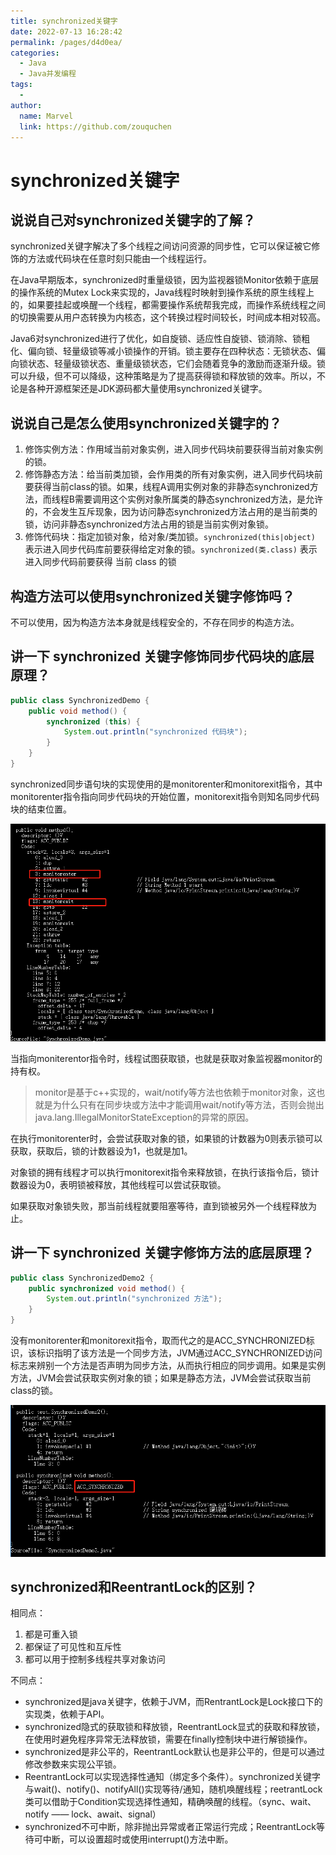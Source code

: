 ```yaml
---
title: synchronized关键字
date: 2022-07-13 16:28:42
permalink: /pages/d4d0ea/
categories:
  - Java
  - Java并发编程
tags:
  - 
author: 
  name: Marvel
  link: https://github.com/zouquchen
---
```

# synchronized关键字

## 说说自己对synchronized关键字的了解？

synchronized关键字解决了多个线程之间访问资源的同步性，它可以保证被它修饰的方法或代码块在任意时刻只能由一个线程运行。

在Java早期版本，synchronized时重量级锁，因为监视器锁Monitor依赖于底层的操作系统的Mutex Lock来实现的，Java线程时映射到操作系统的原生线程上的，如果要挂起或唤醒一个线程，都需要操作系统帮我完成，而操作系统线程之间的切换需要从用户态转换为内核态，这个转换过程时间较长，时间成本相对较高。

Java6对synchronized进行了优化，如自旋锁、适应性自旋锁、锁消除、锁粗化、偏向锁、轻量级锁等减小锁操作的开销。锁主要存在四种状态：无锁状态、偏向锁状态、轻量级锁状态、重量级锁状态，它们会随着竞争的激励而逐渐升级。锁可以升级，但不可以降级，这种策略是为了提高获得锁和释放锁的效率。所以，不论是各种开源框架还是JDK源码都大量使用synchronized关键字。

## 说说自己是怎么使用synchronized关键字的？

1. 修饰实例方法：作用域当前对象实例，进入同步代码块前要获得当前对象实例的锁。
2. 修饰静态方法：给当前类加锁，会作用类的所有对象实例，进入同步代码块前要获得当前class的锁。如果，线程A调用实例对象的非静态synchronized方法，而线程B需要调用这个实例对象所属类的静态synchronized方法，是允许的，不会发生互斥现象，因为访问静态synchronized方法占用的是当前类的锁，访问非静态synchronized方法占用的锁是当前实例对象锁。
3. 修饰代码块：指定加锁对象，给对象/类加锁。`synchronized(this|object)` 表示进入同步代码库前要获得给定对象的锁。`synchronized(类.class)` 表示进入同步代码前要获得 当前 class 的锁

## 构造方法可以使用synchronized关键字修饰吗？

不可以使用，因为构造方法本身就是线程安全的，不存在同步的构造方法。

## 讲一下 synchronized 关键字修饰同步代码块的底层原理？

```java
public class SynchronizedDemo {
    public void method() {
        synchronized (this) {
            System.out.println("synchronized 代码块");
        }
    }
}
```

synchronized同步语句块的实现使用的是monitorenter和monitorexit指令，其中monitorenter指令指向同步代码块的开始位置，monitorexit指令则知名同步代码块的结束位置。

![synchronized关键字原理](https://raw.githubusercontent.com/zouquchen/Images/main/imgs/synchronized%E5%85%B3%E9%94%AE%E5%AD%97%E5%8E%9F%E7%90%86.png)

当指向moniterentor指令时，线程试图获取锁，也就是获取对象监视器monitor的持有权。

> monitor是基于c++实现的，wait/notify等方法也依赖于monitor对象，这也就是为什么只有在同步块或方法中才能调用wait/notify等方法，否则会抛出java.lang.IllegalMonitorStateException的异常的原因。

在执行monitorenter时，会尝试获取对象的锁，如果锁的计数器为0则表示锁可以获取，获取后，锁的计数器设为1，也就是加1。

对象锁的拥有线程才可以执行monitorexit指令来释放锁，在执行该指令后，锁计数器设为0，表明锁被释放，其他线程可以尝试获取锁。

如果获取对象锁失败，那当前线程就要阻塞等待，直到锁被另外一个线程释放为止。

## 讲一下 synchronized 关键字修饰方法的底层原理？

```java
public class SynchronizedDemo2 {
    public synchronized void method() {
        System.out.println("synchronized 方法");
    }
}
```

没有monitorenter和monitorexit指令，取而代之的是ACC_SYNCHRONIZED标识，该标识指明了该方法是一个同步方法，JVM通过ACC_SYNCHRONIZED访问标志来辨别一个方法是否声明为同步方法，从而执行相应的同步调用。如果是实例方法，JVM会尝试获取实例对象的锁；如果是静态方法，JVM会尝试获取当前class的锁。

![synchronized关键字原理](https://raw.githubusercontent.com/zouquchen/Images/main/imgs/synchronized%E5%85%B3%E9%94%AE%E5%AD%97%E5%8E%9F%E7%90%862.png)

## synchronized和ReentrantLock的区别？

相同点：

1. 都是可重入锁
2. 都保证了可见性和互斥性
3. 都可以用于控制多线程共享对象访问

不同点：

- synchronized是java关键字，依赖于JVM，而RentrantLock是Lock接口下的实现类，依赖于API。
- synchronized隐式的获取锁和释放锁，ReentrantLock显式的获取和释放锁，在使用时避免程序异常无法释放锁，需要在finally控制块中进行解锁操作。
- synchronized是非公平的，ReentrantLock默认也是非公平的，但是可以通过修改参数来实现公平锁。
- ReentrantLock可以实现选择性通知（绑定多个条件）。synchronized关键字与wait()、notify()、notifyAll()实现等待/通知，随机唤醒线程；reetrantLock类可以借助于Condition实现选择性通知，精确唤醒的线程。（sync、wait、notify —— lock、await、signal）
- synchronized不可中断，除非抛出异常或者正常运行完成；ReentrantLock等待可中断，可以设置超时或使用interrupt()方法中断。
